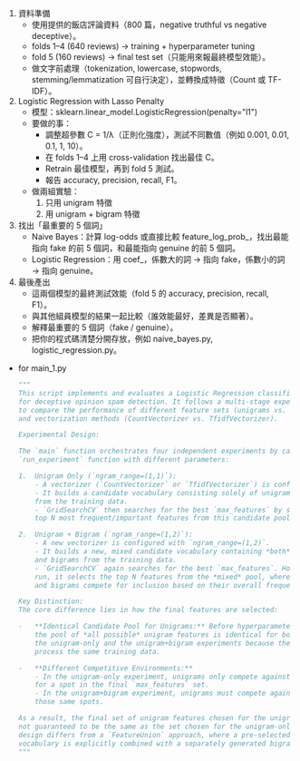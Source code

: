 1. 資料準備
    - 使用提供的飯店評論資料（800 篇，negative truthful vs negative deceptive）。
    - folds 1–4 (640 reviews) → training + hyperparameter tuning
    - fold 5 (160 reviews) → final test set（只能用來報最終模型效能）。
    - 做文字前處理（tokenization, lowercase, stopwords, stemming/lemmatization 可自行決定），並轉換成特徵（Count 或 TF-IDF）。
3. Logistic Regression with Lasso Penalty
    - 模型：sklearn.linear_model.LogisticRegression(penalty="l1")
    - 要做的事：
        - 調整超參數 C = 1/λ（正則化強度），測試不同數值（例如 0.001, 0.01, 0.1, 1, 10）。
        - 在 folds 1–4 上用 cross-validation 找出最佳 C。
        - Retrain 最佳模型，再到 fold 5 測試。
        - 報告 accuracy, precision, recall, F1。
    - 做兩組實驗：
        1. 只用 unigram 特徵
        2. 用 unigram + bigram 特徵
3. 找出「最重要的 5 個詞」
    - Naive Bayes：計算 log-odds 或直接比較 feature_log_prob_，找出最能指向 fake 的前 5 個詞，和最能指向 genuine 的前 5 個詞。
    - Logistic Regression：用 coef_，係數大的詞 → 指向 fake，係數小的詞 → 指向 genuine。
4. 最後產出
    - 這兩個模型的最終測試效能（fold 5 的 accuracy, precision, recall, F1）。
    - 與其他組員模型的結果一起比較（誰效能最好，差異是否顯著）。
    - 解釋最重要的 5 個詞（fake / genuine）。
    - 把你的程式碼清楚分開存放，例如 naive_bayes.py, logistic_regression.py。





- for main_1.py
    ```python
    """
    This script implements and evaluates a Logistic Regression classifier with an L1 (Lasso) penalty
    for deceptive opinion spam detection. It follows a multi-stage experimental design
    to compare the performance of different feature sets (unigrams vs. unigrams+bigrams)
    and vectorization methods (CountVectorizer vs. TfidfVectorizer).

    Experimental Design:

    The `main` function orchestrates four independent experiments by calling the
    `run_experiment` function with different parameters:

    1.  Unigram Only (`ngram_range=(1,1)`):
        - A vectorizer (`CountVectorizer` or `TfidfVectorizer`) is configured with `ngram_range=(1,1)`.
        - It builds a candidate vocabulary consisting solely of unigrams (single words)
        from the training data.
        - `GridSearchCV` then searches for the best `max_features` by selecting the
        top N most frequent/important features from this candidate pool.

    2.  Unigram + Bigram (`ngram_range=(1,2)`):
        - A new vectorizer is configured with `ngram_range=(1,2)`.
        - It builds a new, mixed candidate vocabulary containing *both* unigrams
        and bigrams from the training data.
        - `GridSearchCV` again searches for the best `max_features`. However, in this
        run, it selects the top N features from the *mixed* pool, where unigrams
        and bigrams compete for inclusion based on their overall frequency/importance.

    Key Distinction:
    The core difference lies in how the final features are selected:

    -   **Identical Candidate Pool for Unigrams:** Before hyperparameter tuning,
        the pool of *all possible* unigram features is identical for both
        the unigram-only and the unigram+bigram experiments because they both
        process the same training data.

    -   **Different Competitive Environments:**
        - In the unigram-only experiment, unigrams only compete against other unigrams
        for a spot in the final `max_features` set.
        - In the unigram+bigram experiment, unigrams must compete against bigrams for
        those same spots.

    As a result, the final set of unigram features chosen for the unigram+bigram model is
    not guaranteed to be the same as the set chosen for the unigram-only model. This
    design differs from a `FeatureUnion` approach, where a pre-selected unigram
    vocabulary is explicitly combined with a separately generated bigram vocabulary.
    """
    ```